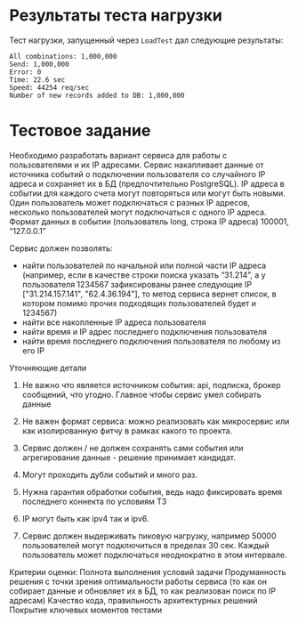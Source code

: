 

# Результаты теста нагрузки

Тест нагрузки, запущенный через `LoadTest` дал следующие результаты:

```
All combinations: 1,000,000
Send: 1,000,000
Error: 0
Time: 22.6 sec
Speed: 44254 req/sec
Number of new records added to DB: 1,000,000
```

# Тестовое задание

Необходимо разработать вариант сервиса для работы с пользователями и их IP адресами.
Сервис накапливает данные от источника событий о подключении пользователя со случайного IP адреса и сохраняет их в БД (предпочтительно PostgreSQL). IP адреса в событии для каждого счета могут повторяться или могут быть новыми. Один пользователь может подключаться с разных IP адресов, несколько пользователей могут подключаться с одного IP адреса.
Формат данных в событии (пользователь long, строка IP адреса)
100001, “127.0.0.1”

Сервис должен позволять:
* найти пользователей по начальной или полной части IP адреса (например, если в качестве строки поиска указать “31.214”, а у пользователя 1234567 зафиксированы ранее следующие IP ["31.214.157.141", "62.4.36.194"], то метод сервиса вернет список, в котором помимо прочих подходящих пользователей будет и 1234567)
* найти все накопленные IP адреса пользователя
* найти время и IP адрес последнего подключения пользователя
* найти время последнего подключения пользователя по любому из его IP

Уточняющие детали

1) Не важно что является источником события: api, подписка, брокер сообщений, что угодно. Главное чтобы сервис умел собирать данные

2) Не важен формат сервиса: можно реализовать как  микросервис или как изолированную фитчу в рамках какого то  проекта.

3) Сервис должен / не должен сохранять сами события или агрегирование данные - решение принимает кандидат.

4) Могут проходить дубли событий и много раз.

5) Нужна гарантия обработки события, ведь надо фиксировать время последнего коннекта по условиям ТЗ

6) IP могут быть как ipv4 так и ipv6.

7) Сервис должен выдерживать пиковую нагрузку, например 50000 пользователей могут подключиться в пределах 30 сек. Каждый пользователь может подключаться неоднократно в этом интервале.

Критерии оценки:
Полнота выполнения условий задачи
Продуманность решения с точки зрения оптимальности работы сервиса (то как он собирает данные и обновляет их в БД, то как реализован поиск по IP адресам)
Качество кода, правильность архитектурных решений
Покрытие ключевых моментов тестами
